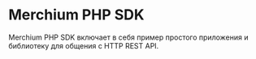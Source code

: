 Merchium PHP SDK
================

Merchium PHP SDK включает в себя пример простого приложения и библиотеку для общения с HTTP REST API.